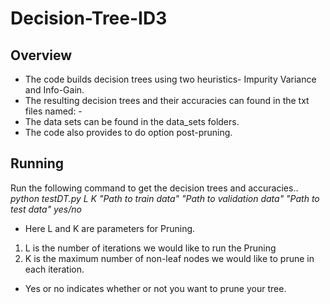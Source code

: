 # Decision-Tree-ID3
## Overview
* The code builds decision trees using two heuristics- Impurity Variance and Info-Gain.
* The resulting decision trees and their accuracies can found in the txt files named: - 
* The data sets can be found in the data_sets folders.
* The code also provides to do option post-pruning.

## Running 
Run the following command to get the decision trees and accuracies..<br>
<i>python testDT.py L K "Path to train data" "Path to validation data" "Path to test data" yes/no </i>

* Here L and K are parameters for Pruning.
1. L is the number of iterations we would like to run the Pruning
2. K is the maximum number of non-leaf nodes we would like to prune in each iteration.

* Yes or no indicates whether or not you want to prune your tree.
